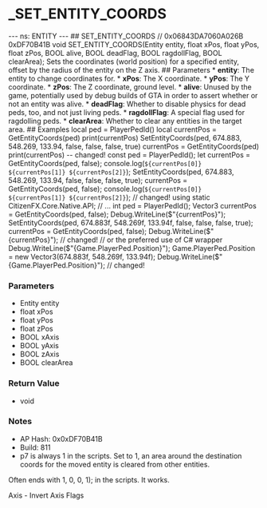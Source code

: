 # _SET_ENTITY_COORDS

--- ns: ENTITY --- ## SET_ENTITY_COORDS  // 0x06843DA7060A026B 0xDF70B41B void SET_ENTITY_COORDS(Entity entity, float xPos, float yPos, float zPos, BOOL alive, BOOL deadFlag, BOOL ragdollFlag, BOOL clearArea);  Sets the coordinates (world position) for a specified entity, offset by the radius of the entity on the Z axis.  ## Parameters * **entity**: The entity to change coordinates for. * **xPos**: The X coordinate. * **yPos**: The Y coordinate. * **zPos**: The Z coordinate, ground level. * **alive**: Unused by the game, potentially used by debug builds of GTA in order to assert whether or not an entity was alive. * **deadFlag**: Whether to disable physics for dead peds, too, and not just living peds. * **ragdollFlag**: A special flag used for ragdolling peds. * **clearArea**: Whether to clear any entities in the target area.  ## Examples  local ped = PlayerPedId() local currentPos = GetEntityCoords(ped) print(currentPos)  SetEntityCoords(ped, 674.883, 548.269, 133.94, false, false, false, true)  currentPos = GetEntityCoords(ped) print(currentPos) -- changed!  const ped = PlayerPedId(); let currentPos = GetEntityCoords(ped, false); console.log(`${currentPos[0]} ${currentPos[1]} ${currentPos[2]}`);  SetEntityCoords(ped, 674.883, 548.269, 133.94, false, false, false, true);  currentPos = GetEntityCoords(ped, false); console.log(`${currentPos[0]} ${currentPos[1]} ${currentPos[2]}`); // changed!  using static CitizenFX.Core.Native.API; // ...  int ped = PlayerPedId(); Vector3 currentPos = GetEntityCoords(ped, false); Debug.WriteLine($"{currentPos}");  SetEntityCoords(ped, 674.883f, 548.269f, 133.94f, false, false, false, true);  currentPos = GetEntityCoords(ped, false); Debug.WriteLine($"{currentPos}"); // changed!  // or the preferred use of C# wrapper Debug.WriteLine($"{Game.PlayerPed.Position}");  Game.PlayerPed.Position = new Vector3(674.883f, 548.269f, 133.94f);  Debug.WriteLine($"{Game.PlayerPed.Position}"); // changed!

### Parameters
* Entity entity
* float xPos
* float yPos
* float zPos
* BOOL xAxis
* BOOL yAxis
* BOOL zAxis
* BOOL clearArea

### Return Value
* void

### Notes
* AP Hash: 0x0xDF70B41B
* Build: 811
* p7 is always 1 in the scripts. Set to 1, an area around the destination coords for the moved entity is cleared from other entities. 
 
Often ends with 1, 0, 0, 1); in the scripts. It works. 

Axis - Invert Axis Flags

